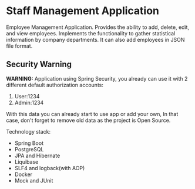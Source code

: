 # Staff Management Application

Employee Management Application. Provides the ability to add, delete, edit, and view employees. Implements the functionality to gather statistical information by company departments. It can also add employees in JSON file format.


## Security Warning

**WARNING:** Application using Spring Security, you already can use it with 2 different default authorization accounts:
1) User:1234
2) Admin:1234 

With this data you can already start to use app or add your own, In that case, don't forget to remove old data as the project is Open Source.

Technology stack:
* Spring Boot 
* PostgreSQL 
* JPA and Hibernate 
*  Liquibase 
* SLF4 and logback(with AOP)
*  Docker 
* Mock and JUnit